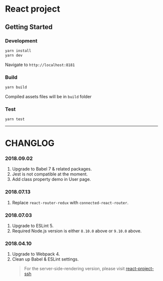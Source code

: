 # React project

## Getting Started

### Development

```bash
yarn install
yarn dev
```

Navigate to `http://localhost:8181`

### Build

```bash
yarn build
```

Compiled assets files will be in `build` folder

### Test

```bash
yarn test
```

---

# CHANGLOG

### 2018.09.02

1. Upgrade to Babel 7 & related packages.
2. Jest is not compatible at the moment.
3. Add class property demo in User page.

### 2018.07.13

1. Replace `react-router-redux` with `connected-react-router`.

### 2018.07.03

1. Upgrade to ESLint 5.
2. Required Node.js version is either `8.10.0` above or `9.10.0` above.

### 2018.04.10

1. Upgrade to Webpack 4.
2. Clean up Babel & ESLint settings.
   > For the server-side-rendering version, please visit [react-project-ssh](https://github.com/wg-paddme/reactGeneration.git)
